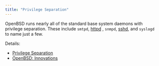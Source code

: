 ```yaml
---
title: "Privilege Separation"
---
```


OpenBSD runs nearly all of the standard base system daemons with privilege
separation. These include `smtpd`, [httpd](/fact/httpd/) , `snmpd`,
[sshd](/fact/openssh/), and `syslogd` to name just a few.

Details:

* [Privilege Separation](https://en.wikipedia.org/wiki/Privilege_separation)
* [OpenBSD: Innovations](https://www.openbsd.org/innovations.html)
